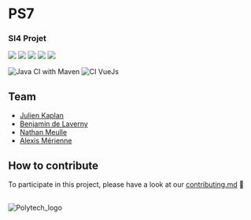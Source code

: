 # PS7
### SI4 Projet

![](https://img.shields.io/badge/Code-Java-informational?style=flat&logo=java&logoColor=white&color=4581E5)
![](https://img.shields.io/badge/Tools-SonarQube-informational?style=flat&logo=sonarqube&logoColor=white&color=4581E5)
![](https://img.shields.io/badge/Tools-Docker-informational?style=flat&logo=docker&logoColor=white&color=4581E5)
![](https://img.shields.io/badge/Tools-Maven-informational?style=flat&logo=maven&logoColor=white&color=4581E5)
![](https://img.shields.io/badge/Editor-IntelliJ_IDEA-informational?style=flat&logo=intellij-idea&logoColor=white&color=4581E5)

![Java CI with Maven](https://github.com/PNS-PS7and8/ps7-20-21-al-ihm2/workflows/Java%20CI%20with%20Maven/badge.svg)
![CI VueJs](https://github.com/PNS-PS7and8/ps7-20-21-al-ihm2/workflows/CI%20VueJs/badge.svg)


## Team
- [Julien Kaplan](https://github.com/JulienK-hub)
- [Benjamin de Laverny](https://github.com/Benjamin-deLaverny)
- [Nathan Meulle](https://github.com/NathanMeulle)
- [Alexis Mérienne](https://github.com/AlexisMerienne)

## How to contribute
To participate in this project, please have a look at our [contributing.md](https://github.com/PNS-PS7and8/ps7-20-21-al-ihm2/blob/master/CONTRIBUTING.md) 👀

##
![Polytech_logo](http://unice.fr/polytechnice/fr/contenus-riches/images/logos/logo-uns-pns)
